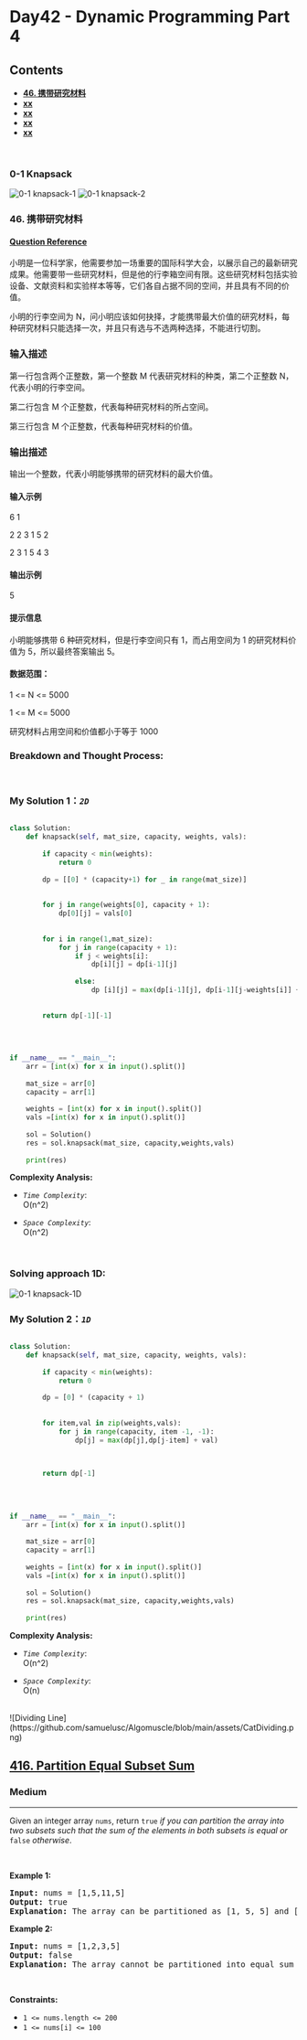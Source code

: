 # Day42 - Dynamic Programming Part 4


## Contents
* **[46. 携带研究材料](#46)**
* **[xx](#)**
* **[xx](#)**
* **[xx](#)**
* **[xx](#)**
<br>

### 0-1 Knapsack

![0-1 knapsack-1](https://github.com/samuelusc/Algomuscle/blob/main/assets/Day42/0-1%20knapsack-%E4%BA%8C%E7%BB%B4_1.jpg)
![0-1 knapsack-2](https://github.com/samuelusc/Algomuscle/blob/main/assets/Day42/0-1%20knapsack-%E4%BA%8C%E7%BB%B4_2.jpg)
<br>

### 46. 携带研究材料 <a name = "46"></a>
#### [Question Reference](https://kamacoder.com/problempage.php?pid=1046)


小明是一位科学家，他需要参加一场重要的国际科学大会，以展示自己的最新研究成果。他需要带一些研究材料，但是他的行李箱空间有限。这些研究材料包括实验设备、文献资料和实验样本等等，它们各自占据不同的空间，并且具有不同的价值。 

小明的行李空间为 N，问小明应该如何抉择，才能携带最大价值的研究材料，每种研究材料只能选择一次，并且只有选与不选两种选择，不能进行切割。

### 输入描述
第一行包含两个正整数，第一个整数 M 代表研究材料的种类，第二个正整数 N，代表小明的行李空间。

第二行包含 M 个正整数，代表每种研究材料的所占空间。 

第三行包含 M 个正整数，代表每种研究材料的价值。

### 输出描述
输出一个整数，代表小明能够携带的研究材料的最大价值。

#### 输入示例
6 1

2 2 3 1 5 2

2 3 1 5 4 3
#### 输出示例
5

#### 提示信息

小明能够携带 6 种研究材料，但是行李空间只有 1，而占用空间为 1 的研究材料价值为 5，所以最终答案输出 5。 

#### 数据范围：
1 <= N <= 5000

1 <= M <= 5000

研究材料占用空间和价值都小于等于 1000

### Breakdown and Thought Process:  
<br>

### My Solution 1：_`2D`_  

```python

class Solution:
    def knapsack(self, mat_size, capacity, weights, vals):
        
        if capacity < min(weights):
            return 0
            
        dp = [[0] * (capacity+1) for _ in range(mat_size)]
        
        
        for j in range(weights[0], capacity + 1):
            dp[0][j] = vals[0]
    
        
        for i in range(1,mat_size):
            for j in range(capacity + 1):
                if j < weights[i]:
                    dp[i][j] = dp[i-1][j]
                    
                else:
                    dp [i][j] = max(dp[i-1][j], dp[i-1][j-weights[i]] + vals[i])
                    
        
        return dp[-1][-1]
        
        
        
        
if __name__ == "__main__":
    arr = [int(x) for x in input().split()]
        
    mat_size = arr[0]
    capacity = arr[1]
        
    weights = [int(x) for x in input().split()]
    vals =[int(x) for x in input().split()]
        
    sol = Solution()
    res = sol.knapsack(mat_size, capacity,weights,vals)
        
    print(res) 
```


**Complexity Analysis:**  

- *`Time Complexity`*:<br>
O(n^2)
  
- *`Space Complexity`*:<br>
O(n^2)
<br>


### Solving approach 1D:

![0-1 knapsack-1D](https://github.com/samuelusc/Algomuscle/blob/main/assets/Day42/%E8%83%8C%E5%8C%851D.jpg)



### My Solution 2：_`1D`_  

  
```python

class Solution:
    def knapsack(self, mat_size, capacity, weights, vals):
        
        if capacity < min(weights):
            return 0
            
        dp = [0] * (capacity + 1)
    
        
        for item,val in zip(weights,vals):
            for j in range(capacity, item -1, -1):
                dp[j] = max(dp[j],dp[j-item] + val)

                
    
        return dp[-1]
        
        
        
        
if __name__ == "__main__":
    arr = [int(x) for x in input().split()]
        
    mat_size = arr[0]
    capacity = arr[1]
        
    weights = [int(x) for x in input().split()]
    vals =[int(x) for x in input().split()]
        
    sol = Solution()
    res = sol.knapsack(mat_size, capacity,weights,vals)
        
    print(res)   
```


**Complexity Analysis:**  

- *`Time Complexity`*:<br>
O(n^2)
  
- *`Space Complexity`*:<br>
O(n)
<br>
![Dividing Line](https://github.com/samuelusc/Algomuscle/blob/main/assets/CatDividing.png)
<br>


<h2><a href="https://leetcode.com/problems/partition-equal-subset-sum">416. Partition Equal Subset Sum</a></h2><h3>Medium</h3><hr><p>Given an integer array <code>nums</code>, return <code>true</code> <em>if you can partition the array into two subsets such that the sum of the elements in both subsets is equal or </em><code>false</code><em> otherwise</em>.</p>

<p>&nbsp;</p>
<p><strong class="example">Example 1:</strong></p>

<pre>
<strong>Input:</strong> nums = [1,5,11,5]
<strong>Output:</strong> true
<strong>Explanation:</strong> The array can be partitioned as [1, 5, 5] and [11].
</pre>

<p><strong class="example">Example 2:</strong></p>

<pre>
<strong>Input:</strong> nums = [1,2,3,5]
<strong>Output:</strong> false
<strong>Explanation:</strong> The array cannot be partitioned into equal sum subsets.
</pre>

<p>&nbsp;</p>
<p><strong>Constraints:</strong></p>

<ul>
	<li><code>1 &lt;= nums.length &lt;= 200</code></li>
	<li><code>1 &lt;= nums[i] &lt;= 100</code></li>
</ul>







